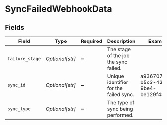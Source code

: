 # SyncFailedWebhookData


## Fields

| Field                                  | Type                                   | Required                               | Description                            | Example                                |
| -------------------------------------- | -------------------------------------- | -------------------------------------- | -------------------------------------- | -------------------------------------- |
| `failure_stage`                        | *Optional[str]*                        | :heavy_minus_sign:                     | The stage of the job the sync failed.  |                                        |
| `sync_id`                              | *Optional[str]*                        | :heavy_minus_sign:                     | Unique identifier for the failed sync. | a9367074-b5c3-42c4-9be4-be129f43577e   |
| `sync_type`                            | *Optional[str]*                        | :heavy_minus_sign:                     | The type of sync being performed.      |                                        |